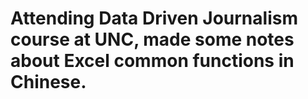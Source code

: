 # Attending Data Driven Journalism course at UNC, made some notes about Excel common functions in Chinese. 
